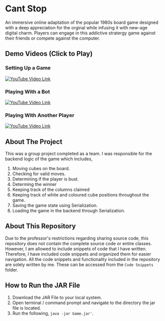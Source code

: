 # Cant Stop
An immersive online adaptation of the popular 1980s board game designed with a deep appreciation for the orginal while infusing it with new-age digital charm. Players can engage in this addictive stratergy game against their friends or compete against the computer.

## Demo Videos (Click to Play)

### Setting Up a Game
[![YouTube Video Link](http://img.youtube.com/vi/nN39FuAxgSE/0.jpg)](https://www.youtube.com/watch?v=nN39FuAxgSE)

### Playing With a Bot
[![YouTube Video Link](http://img.youtube.com/vi/HZOLooh4Axw/0.jpg)](https://www.youtube.com/watch?v=HZOLooh4Axw)

### Playing With Another Player
[![YouTube Video Link](http://img.youtube.com/vi/7cwIyTvjezA/0.jpg)](https://www.youtube.com/watch?v=7cwIyTvjezA)

## About The Project
This was a group project completed as a team. I was responsible for the backend logic of the game which includes,
 1. Moving cubes on the board.
 2. Checking for valid moves.
 3. Determining if the player is bust.
 4. Determing the winner
 5. Keeping track of the columns claimed
 6. Keeping track of white and coloured cube positions throughout the game.
 7. Saving the game state using Serialization.
 8. Loading the game in the backend through Serialization.

## About This Repository
Due to the professor's restrictions regarding sharing source code, this repository does not contain the complete source code or entire classes. However, I am allowed to include snippets of code that I have written. Therefore, I have included  code snippets and organized them for easier navigation. All the code snippets and functionality included in the repository are solely written by me. These can be accessed from the `Code Snippets` folder.

 ## How to Run the JAR File
 1. Download the JAR File to your local system.
 2. Open terminal / command prompt and navigate to the directory the jar file is located.
 3. Run the following, `java -jar Game.jar'`.
